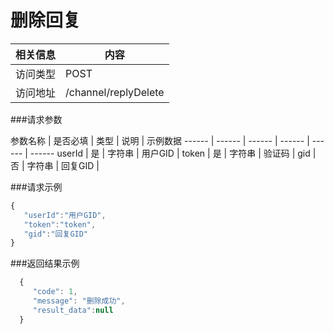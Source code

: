 # 删除回复
 相关信息 | 内容
 ------ | ------
 访问类型 | POST
 访问地址 | /channel/replyDelete

###请求参数

 参数名称 | 是否必填 | 类型 | 说明 | 示例数据
 ------ | ------ | ------ | ------ | ------ | ------
 userId | 是 | 字符串 | 用户GID | 
 token | 是 | 字符串 | 验证码 | 
 gid | 否 | 字符串 | 回复GID | 

###请求示例
```javascript
{
   "userId":"用户GID",
   "token":"token",
   "gid":"回复GID"
}
```

###返回结果示例

```javascript
  {
     "code": 1,
     "message": "删除成功",
     "result_data":null
  }



```

